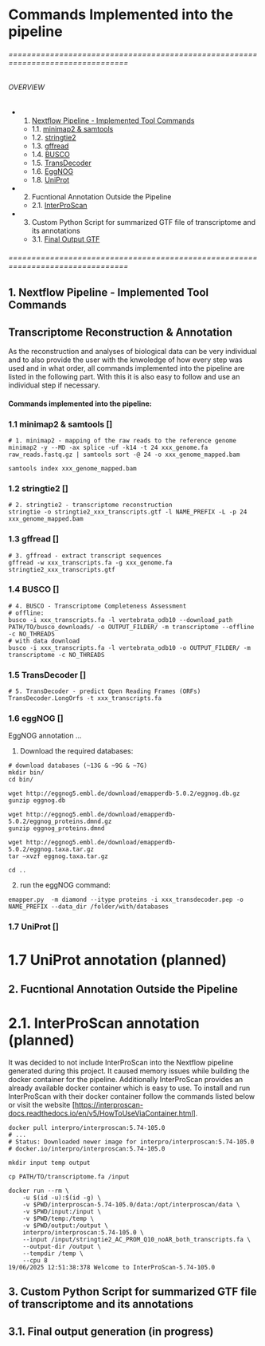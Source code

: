#  Commands Implemented into the pipeline

###### ================================================================================
###### OVERVIEW
+ 1. [Nextflow Pipeline - Implemented Tool Commands](#nf_pipe)
    * 1.1. [ minimap2 & samtools ](#mini_sam)
    * 1.2. [ stringtie2 ](#string2)
    * 1.3. [ gffread ](#gffread)
    * 1.4. [ BUSCO ](#busco)
    * 1.5. [ TransDecoder ](#transdec)
    * 1.6. [ EggNOG ](#eggN)
    * 1.8. [ UniProt ](#up)  
+ 2. Fucntional Annotation Outside the Pipeline
    * 2.1. [ InterProScan ](#ips) 
+ 3. Custom Python Script for summarized GTF file of transcriptome and its annotations
    * 3.1. [ Final Output GTF](#fog)

   
###### ================================================================================

<a name="nf_pipe"></a>
## 1. Nextflow Pipeline - Implemented Tool Commands 
## Transcriptome Reconstruction & Annotation

As the reconstruction and analyses of biological data can be very individual and to also provide the user with the knwoledge of how every step was used and in what order, all commands implemented into the pipeline are listed in the following part. With this it is also easy to follow and use an individual step if necessary. 

#### **Commands implemented into the pipeline:**

<a name="mini_sam"></a>
### 1.1 minimap2 & samtools []
```
# 1. minimap2 - mapping of the raw reads to the reference genome
minimap2 -y --MD -ax splice -uf -k14 -t 24 xxx_genome.fa raw_reads.fastq.gz | samtools sort -@ 24 -o xxx_genome_mapped.bam

samtools index xxx_genome_mapped.bam
```

<a name="string2"></a>
### 1.2 stringtie2 []
```
# 2. stringtie2 - transcriptome reconstruction
stringtie -o stringtie2_xxx_transcripts.gtf -l NAME_PREFIX -L -p 24 xxx_genome_mapped.bam
```

<a name="gffread"></a>
### 1.3 gffread []
```
# 3. gffread - extract transcript sequences
gffread -w xxx_transcripts.fa -g xxx_genome.fa stringtie2_xxx_transcripts.gtf
```

<a name="busco"></a>
### 1.4 BUSCO []
```
# 4. BUSCO - Transcriptome Completeness Assessment
# offline:
busco -i xxx_transcripts.fa -l vertebrata_odb10 --download_path PATH/TO/busco_downloads/ -o OUTPUT_FILDER/ -m transcriptome --offline -c NO_THREADS
# with data download
busco -i xxx_transcripts.fa -l vertebrata_odb10 -o OUTPUT_FILDER/ -m transcriptome -c NO_THREADS
```

<a name="transdec"></a>
### 1.5 TransDecoder []
```
# 5. TransDecoder - predict Open Reading Frames (ORFs)
TransDecoder.LongOrfs -t xxx_transcripts.fa 
```

<a name="eggN"></a>
### 1.6 eggNOG []
EggNOG annotation ...
1. Download the required databases:
```
# download databases (~13G & ~9G & ~7G)
mkdir bin/
cd bin/

wget http://eggnog5.embl.de/download/emapperdb-5.0.2/eggnog.db.gz
gunzip eggnog.db

wget http://eggnog5.embl.de/download/emapperdb-5.0.2/eggnog_proteins.dmnd.gz
gunzip eggnog_proteins.dmnd

wget http://eggnog5.embl.de/download/emapperdb-5.0.2/eggnog.taxa.tar.gz
tar –xvzf eggnog.taxa.tar.gz

cd ..
```
2. run the eggNOG command:
```
emapper.py  -m diamond --itype proteins -i xxx_transdecoder.pep -o NAME_PREFIX --data_dir /folder/with/databases
```

<a name="up"></a>
### 1.7 UniProt []
# 1.7 UniProt annotation **(planned)**


<a name="ips"></a>
## 2. Fucntional Annotation Outside the Pipeline
# 2.1. InterProScan annotation **(planned)**
It was decided to not include InterProScan into the Nextflow pipeline generated during this project. It caused memory issues while building the docker container for the pipeline. Additionally InterProScan provides an already available docker container which is easy to use. 
To install and run InterProScan with their docker container follow the commands listed below or visit the website [https://interproscan-docs.readthedocs.io/en/v5/HowToUseViaContainer.html].
```
docker pull interpro/interproscan:5.74-105.0
# ...
# Status: Downloaded newer image for interpro/interproscan:5.74-105.0
# docker.io/interpro/interproscan:5.74-105.0

mkdir input temp output

cp PATH/TO/transcriptome.fa /input

docker run --rm \
    -u $(id -u):$(id -g) \
    -v $PWD/interproscan-5.74-105.0/data:/opt/interproscan/data \
    -v $PWD/input:/input \
    -v $PWD/temp:/temp \
    -v $PWD/output:/output \
    interpro/interproscan:5.74-105.0 \
    --input /input/stringtie2_AC_PROM_Q10_noAR_both_transcripts.fa \
    --output-dir /output \ 
    --tempdir /temp \ 
    --cpu 8
19/06/2025 12:51:38:378 Welcome to InterProScan-5.74-105.0 

```




<a name="fog"></a>
## 3. Custom Python Script for summarized GTF file of transcriptome and its annotations
## 3.1. Final output generation **(in progress)**

